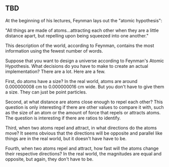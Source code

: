 TBD
---
At the beginning of his lectures, Feynman lays out the "atomic hypothesis":

"All things are made of atoms...attracting each other when they are a little distance apart, but repelling upon being squeezed into one another."

This description of the world, according to Feynman, contains the most information using the fewest number of words.

Suppose that you want to design a universe according to Feynman's Atomic Hypothesis. What decisions do you have to make to create an actual implementation? There are a lot. Here are a few.

First, do atoms have a size? In the real world, atoms are around 0.000000008 cm to 0.000000016 cm wide. But you don't have to give them a size. They can just be point particles.

Second, at what distance are atoms close enough to repel each other? This question is only interesting if there are other values to compare it with, such as the size of an atom or the amount of force that repels or attracts atoms. The question is interesting if there are ratios to identify.

Third, when two atoms repel and attract, in what directions do the atoms move? It seems obvious that the directions will be opposite and parallel like things are in the real world, but it doesn't have have to be.

Fourth, when two atoms repel and attract, how fast will the atoms change their respective directions? In the real world, the magnitudes are equal and opposite, but again, they don't have to be.
